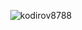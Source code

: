 <p align="center"> <img src="https://komarev.com/ghpvc/?username=abdulholiq13&label=Profile%20views&color=0e75b6&style=flat" alt="kodirov8788" /> </p>

